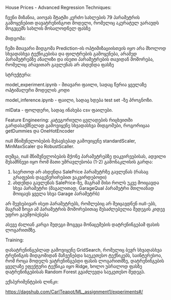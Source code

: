 
House Prices - Advanced Regression Techniques:

ჩვენი მიზანია, აიოვას შტატში კერძო სახლების 79 პარამეტრის გამოყენებით დავატრენინგოთ მოდელი, 
რომელიც აკურატულ ვარაუდს მოგვცემს სახლის მოსალოდნელ ფასზე

მიდგომა: 

ჩემი მთავარი მიდგომა Prediction-ის ოპტიმიზაციისთვის იყო არა მხოლოდ სხვადასხვა ტექნიკებისა და ფილტრების გამოყენება,
არამედ პარამეტრებზე ანალიზი და ისეთი პარამეტრების თავიდან მოშორება, რომელიც არავითარ გავლენას არ ახდენდა ფასზე

სტრუქტურა:

model_experiment.ipynb - მთავარი ფაილი, სადაც წერია ყველაზე ოპტიმალური მოდელის კოდი

model_inference.ipynb - ფაილი, სადაც ხდება test set -ზე პროგნოზი.

mlData - ფოლდერი, სადაც ინახება csv ფაილები.
 

Feature Engineering:
კატეგორიული ცვლადების რიცხვითში გარდასაქმნელად გამოვიყენე სხვადასხვა მიდგომები, როგორიცაა getDummies და OneHotEncoder

null მნიშვნელობების შესავსებად გამოვიყენე standardScaler, MinMaxScaler და RobustScaller.

თუმცა, null მნიშვნელობების მქონე პარამეტრებზე დაკვირვებისას, ადვილი შესამჩნევი იყო რომ მათი უმრავლესობა (1-2) გამონაკლისის გარდა:
1) საერთოდ არ ახდენდა SalePrice პარამეტრზე გავლენას (რასაც გრაფების დაგენერირებით ვაკვირდებოდი)
2) ახდენდა გავლენას SalePrice-ზე, მაგრამ მისი როლს უკვე მოიცავდა სხვა პარამეტრი (მაგალითად, GarageQual პარამეტრი მთლიანად მოიცავს ყველა სხვა Garage პარამეტრს)

არ შევხებივარ ისეთ პარამეტრებს, რომლებიც არ შეიცავდნენ null-ებს, მაგრამ ზოგი ამ პარამეტრის მოშორებითაც შესაძლებელია შედეგის კიდევ უფრო გაუმჯობესება

ასევე ძალიან კარგი შედეგი მოგვცა მონაცემების დატრენინგებამ ფასის ლოგარითმზე. 

Training:

დასატრენინგებლად გამოვიყენე GridSearch, რომელიც ბევრ სხვადასხვა ტრენინგის მიდგომიდან მაჩვენებდა საუკეთესო ტექნიკებს, 
საინტერესოა, რომ როცა მოდელს ვატრენინგებდი ფასის ლოგარითმზე, დატრენინგების ყველაზე ეფექტური ტექნიკა იყო Ridge, 
ხოლო უბრალოდ ფასზე დატრენინგებისას Random Forest გვაძლევდა საუკეთესო შედეგს. 


ექსპერიმენტების ლინკი:

https://dagshub.com/CarlTeapot/ML_assignment1/experiments#/
